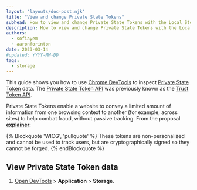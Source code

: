 ```yaml
---
layout: 'layouts/doc-post.njk'
title: "View and change Private State Tokens"
subhead: How to view and change Private State Tokens with the Local Storage pane.
description: How to view and change Private State Tokens with the Local Storage pane.
authors:
  - sofiayem
  - aaronforinton
date: 2023-03-14
#updated: YYYY-MM-DD
tags:
  - storage
---
```


This guide shows you how to use [Chrome DevTools](/docs/devtools/) to inspect [Private State Token](/docs/privacy-sandbox/trust-tokens/)
data. The [Private State Token API](https://wicg.github.io/trust-token-api/) was previously known as the [Trust Token API](/blog/rename-trust-tokens/).

Private State Tokens enable a website to convey a limited amount of information from one browsing context to another
(for example, across sites) to help combat fraud, without passive tracking. From the proposal [**explainer**](https://github.com/WICG/trust-token-api#overview):

{% Blockquote 'WICG', 'pullquote' %}
These
tokens are non-personalized and cannot be used to track users, but are
cryptographically signed so they cannot be forged.
{% endBlockquote %}

## View Private State Token data

1. [Open DevTools](/docs/devtools/open/) > **Application** > **Storage**.
